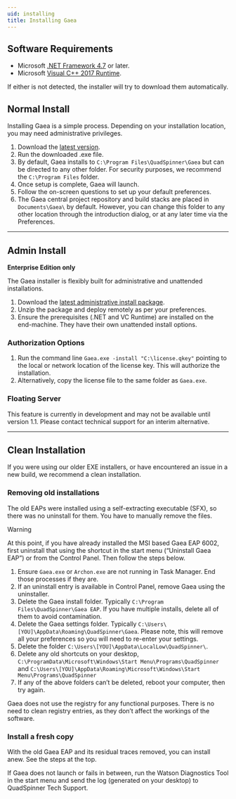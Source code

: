 ```yaml
---
uid: installing
title: Installing Gaea
---
```


## Software Requirements
- Microsoft [.NET Framework 4.7](https://support.microsoft.com/en-us/help/3186497/the-net-framework-4-7-offline-installer-for-windows) or later.
- Microsoft [Visual C++ 2017 Runtime](https://aka.ms/vs/15/release/vc_redist.x64.exe).

If either is not detected, the installer will try to download them automatically.

## Normal Install
Installing Gaea is a simple process. Depending on your installation location, you may need administrative privileges.

1. Download the [latest version](http://quadspinner.com/gaea/download).
2. Run the downloaded .exe file.
3. By default, Gaea installs to `C:\Program Files\QuadSpinner\Gaea` but can be directed to any other folder. For security purposes, we recommend the `C:\Program Files` folder.
4. Once setup is complete, Gaea will launch.
5. Follow the on-screen questions to set up your default preferences.
6. The Gaea central project repository and build stacks are placed in `Documents\Gaea\` by default. However, you can change this folder to any other location through the introduction dialog, or at any later time via the Preferences.

---

## Admin Install
**Enterprise Edition only**

The Gaea installer is flexibly built for administrative and unattended installations.

1. Download the [latest administrative install package](http://quadspinner.com/gaea/download).
2. Unzip the package and deploy remotely as per your preferences.
3. Ensure the prerequisites (.NET and VC Runtime) are installed on the end-machine. They have their own unattended install options.

### Authorization Options
1. Run the command line `Gaea.exe -install "C:\license.qkey"` pointing to the local or network location of the license key. This will authorize the installation.
2. Alternatively, copy the license file to the same folder as `Gaea.exe`.

### Floating Server
This feature is currently in development and may not be available until version 1.1. Please contact technical support for an interim alternative.

---

## Clean Installation

If you were using our older EXE installers, or have encountered an issue in a new build, we recommend a clean installation.

### Removing old installations
The old EAPs were installed using a self-extracting executable (SFX), so there was no uninstall for them. You have to manually remove the files.

> [!WARNING] 
> At this point, if you have already installed the MSI based Gaea EAP 6002, first uninstall that using the shortcut in the start menu (“Uninstall Gaea EAP”) or from the Control Panel. Then follow the steps below.

1. Ensure `Gaea.exe` or `Archon.exe` are not running in Task Manager. End those processes if they are.
2. If an uninstall entry is available in Control Panel, remove Gaea using the uninstaller.
3. Delete the Gaea install folder. Typically `C:\Program Files\QuadSpinner\Gaea EAP`. If you have multiple installs, delete all of them to avoid contamination.
4. Delete the Gaea settings folder. Typically `C:\Users\[YOU]\AppData\Roaming\QuadSpinner\Gaea`. Please note, this will remove all your preferences so you will need to re-enter your settings.
5. Delete the folder `C:\Users\[YOU]\AppData\LocalLow\QuadSpinner\`.
6. Delete any old shortcuts on your desktop, `C:\ProgramData\Microsoft\Windows\Start Menu\Programs\QuadSpinner` and `C:\Users\[YOU]\AppData\Roaming\Microsoft\Windows\Start Menu\Programs\QuadSpinner`
7. If any of the above folders can’t be deleted, reboot your computer, then try again.

Gaea does not use the registry for any functional purposes. There is no need to clean registry entries, as they don’t affect the workings of the software.

### Install a fresh copy

With the old Gaea EAP and its residual traces removed, you can install anew. See the steps at the top.

If Gaea does not launch or fails in between, run the Watson Diagnostics Tool in the start menu and send the log (generated on your desktop) to QuadSpinner Tech Support.